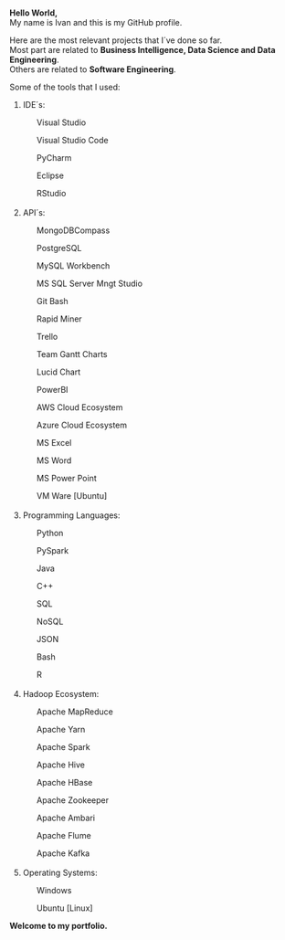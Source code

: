 <h1 aling="center"></h1>

**Hello World,**<br/>
My name is Ivan and this is my GitHub profile.

Here are the most relevant projects that I´ve done so far.<br/>
Most part are related to **Business Intelligence, Data Science and Data Engineering**.<br/>
Others are related to **Software Engineering**.<br/>

Some of the tools that I used:
<ol>
<li>IDE´s:</li>
<ul>Visual Studio</ul>
<ul>Visual Studio Code</ul>
<ul>PyCharm</ul>
<ul>Eclipse</ul>
<ul>RStudio</ul>
<br/> 
<li>API´s:</li>
<ul>MongoDBCompass</ul>
<ul>PostgreSQL</ul>
<ul>MySQL Workbench</ul>
<ul>MS SQL Server Mngt Studio</ul>
<ul>Git Bash</ul>
<ul>Rapid Miner</ul>
<ul>Trello</ul>
<ul>Team Gantt Charts</ul>
<ul>Lucid Chart</ul>
<ul>PowerBI</ul>  
<ul>AWS Cloud Ecosystem</ul>
<ul>Azure Cloud Ecosystem</ul>
<ul>MS Excel</ul>
<ul>MS Word</ul>
<ul>MS Power Point</ul>
<ul>VM Ware [Ubuntu]</ul>
</br>
<li>Programming Languages:</li>
<ul>Python</ul>
<ul>PySpark</ul>
<ul>Java</ul>
<ul>C++</ul>
<ul>SQL</ul>
<ul>NoSQL</ul>
<ul>JSON</ul>
<ul>Bash</ul>
<ul>R</ul>
<br/>
<li>Hadoop Ecosystem:</li>
<ul>Apache MapReduce</ul>
<ul>Apache Yarn</ul>
<ul>Apache Spark</ul>
<ul>Apache Hive</ul>
<ul>Apache HBase</ul>
<ul>Apache Zookeeper</ul>
<ul>Apache Ambari</ul>
<ul>Apache Flume</ul>
<ul>Apache Kafka</ul>
<br/>
<li>Operating Systems:</li>
<ul>Windows</ul>
<ul>Ubuntu [Linux]</ul>
</ol>

**Welcome to my portfolio.**
